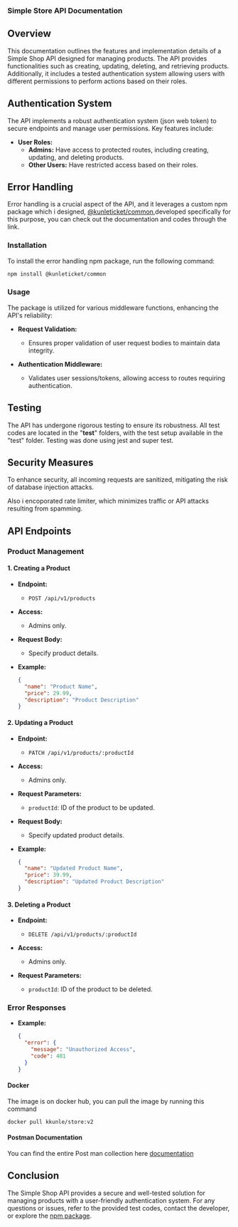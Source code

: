### Simple Store API Documentation

## Overview

This documentation outlines the features and implementation details of a Simple Shop API designed for managing products. The API provides functionalities such as creating, updating, deleting, and retrieving products. Additionally, it includes a tested authentication system allowing users with different permissions to perform actions based on their roles.

## Authentication System

The API implements a robust authentication system (json web token) to secure endpoints and manage user permissions. Key features include:

- **User Roles:**
  - **Admins:** Have access to protected routes, including creating, updating, and deleting products.
  - **Other Users:** Have restricted access based on their roles.

## Error Handling

Error handling is a crucial aspect of the API, and it leverages a custom npm package which i designed, [@kunleticket/common](https://www.npmjs.com/package/@kunleticket/common),developed specifically for this purpose, you can check out the documentation and codes through the link.

### Installation

To install the error handling npm package, run the following command:

```bash
npm install @kunleticket/common
```

### Usage

The package is utilized for various middleware functions, enhancing the API's reliability:

- **Request Validation:**
  - Ensures proper validation of user request bodies to maintain data integrity.

- **Authentication Middleware:**
  - Validates user sessions/tokens, allowing access to routes requiring authentication.

## Testing

The API has undergone rigorous testing to ensure its robustness. All test codes are located in the "__test__" folders, with the test setup available in the "test" folder.
Testing was done using jest and super test.

## Security Measures

To enhance security, all incoming requests are sanitized, mitigating the risk of database injection attacks.

Also i encoporated rate limiter, which minimizes traffic or API attacks resulting from spamming.

## API Endpoints

### Product Management

#### 1. Creating a Product

- **Endpoint:**
  - `POST /api/v1/products`

- **Access:**
  - Admins only.

- **Request Body:**
  - Specify product details.

- **Example:**
  ```json
  {
    "name": "Product Name",
    "price": 29.99,
    "description": "Product Description"
  }
  ```

#### 2. Updating a Product

- **Endpoint:**
  - `PATCH /api/v1/products/:productId`

- **Access:**
  - Admins only.

- **Request Parameters:**
  - `productId`: ID of the product to be updated.

- **Request Body:**
  - Specify updated product details.

- **Example:**
  ```json
  {
    "name": "Updated Product Name",
    "price": 39.99,
    "description": "Updated Product Description"
  }
  ```

#### 3. Deleting a Product

- **Endpoint:**
  - `DELETE /api/v1/products/:productId`

- **Access:**
  - Admins only.

- **Request Parameters:**
  - `productId`: ID of the product to be deleted.

### Error Responses

- **Example:**
  ```json
  {
    "error": {
      "message": "Unauthorized Access",
      "code": 401
    }
  }
  ```

#### Docker

The image is on docker hub, you can pull the image by running this command

```docker
docker pull kkunle/store:v2
```

#### Postman Documentation
You can find the entire Post man collection here
[documentation](https://postman.com)

## Conclusion

The Simple Shop API provides a secure and well-tested solution for managing products with a user-friendly authentication system. For any questions or issues, refer to the provided test codes, contact the developer, or explore the [npm package](https://www.npmjs.com/package/@kunleticket/common).
